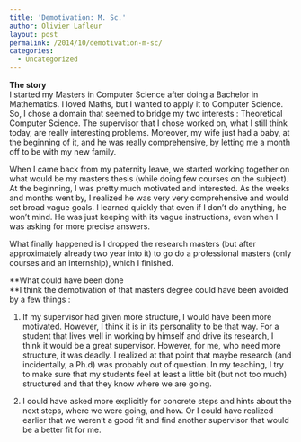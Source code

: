 ```yaml
---
title: 'Demotivation: M. Sc.'
author: Olivier Lafleur
layout: post
permalink: /2014/10/demotivation-m-sc/
categories:
  - Uncategorized
---
```

**The story**  
I started my Masters in Computer Science after doing a Bachelor in Mathematics. I loved Maths, but I wanted to apply it to Computer Science. So, I chose a domain that seemed to bridge my two interests : Theoretical Computer Science. The supervisor that I chose worked on, what I still think today, are really interesting problems. Moreover, my wife just had a baby, at the beginning of it, and he was really comprehensive, by letting me a month off to be with my new family.

When I came back from my paternity leave, we started working together on what would be my masters thesis (while doing few courses on the subject). At the beginning, I was pretty much motivated and interested. As the weeks and months went by, I realized he was very very comprehensive and would set broad vague goals. I learned quickly that even if I don&#8217;t do anything, he won&#8217;t mind. He was just keeping with its vague instructions, even when I was asking for more precise answers.

What finally happened is I dropped the research masters (but after approximately already two year into it) to go do a professional masters (only courses and an internship), which I finished.

**What could have been done  
**I think the demotivation of that masters degree could have been avoided by a few things :  
1) If my supervisor had given more structure, I would have been more motivated. However, I think it is in its personality to be that way. For a student that lives well in working by himself and drive its research, I think it would be a great supervisor. However, for me, who need more structure, it was deadly. I realized at that point that maybe research (and incidentally, a Ph.d) was probably out of question. In my teaching, I try to make sure that my students feel at least a little bit (but not too much) structured and that they know where we are going.

2) I could have asked more explicitly for concrete steps and hints about the next steps, where we were going, and how. Or I could have realized earlier that we weren&#8217;t a good fit and find another supervisor that would be a better fit for me.